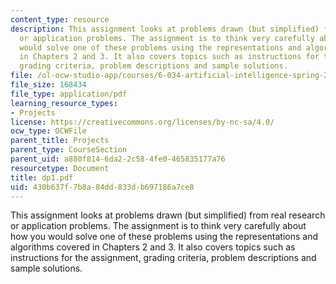 ```yaml
---
content_type: resource
description: This assignment looks at problems drawn (but simplified) from real research
  or application problems. The assignment is to think very carefully about how you
  would solve one of these problems using the representations and algorithms covered
  in Chapters 2 and 3. It also covers topics such as instructions for the assignment,
  grading criteria, problem descriptions and sample solutions.
file: /ol-ocw-studio-app/courses/6-034-artificial-intelligence-spring-2005/430b637f7b8a84dd833db697186a7ce8_dp1.pdf
file_size: 168434
file_type: application/pdf
learning_resource_types:
- Projects
license: https://creativecommons.org/licenses/by-nc-sa/4.0/
ocw_type: OCWFile
parent_title: Projects
parent_type: CourseSection
parent_uid: a880f814-6da2-2c58-4fe0-465835177a76
resourcetype: Document
title: dp1.pdf
uid: 430b637f-7b8a-84dd-833d-b697186a7ce8
---
```

This assignment looks at problems drawn (but simplified) from real research or application problems. The assignment is to think very carefully about how you would solve one of these problems using the representations and algorithms covered in Chapters 2 and 3. It also covers topics such as instructions for the assignment, grading criteria, problem descriptions and sample solutions.